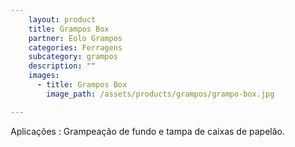 ```yaml
---
    layout: product
    title: Grampos Box
    partner: Eolo Grampos
    categories: Ferragens     
    subcategory: grampos
    description: ""
    images: 
      - title: Grampos Box
        image_path: /assets/products/grampos/grampo-box.jpg

---
```


Aplicações
: Grampeação de fundo e tampa de caixas de papelão.